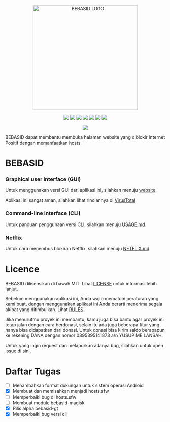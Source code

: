 <p align="center">
    <img src="https://github.com/bebasid/bebasid/blob/master/dev/resources/logo-black.png" alt="BEBASID LOGO" width="330">
</p>
<p align="center">
    <img src="https://img.shields.io/github/license/bebasid/bebasid.svg?style=flat-square">
    <img src="https://img.shields.io/github/stars/bebasid/bebasid.svg?style=flat-square">
    <img src="https://img.shields.io/github/forks/bebasid/bebasid.svg?style=flat-square">
    <img src="https://img.shields.io/github/issues-closed/bebasid/bebasid.svg?style=flat-square">
    <img src="https://img.shields.io/github/last-commit/bebasid/bebasid.svg?style=flat-square">
    <img src="https://img.shields.io/github/size/bebasid/bebasid/releases/hosts.svg?style=flat-square">
    <img src="https://img.shields.io/github/contributors/bebasid/bebasid?style=flat-square">
</p>

<p align="center">
    <a href="https://discord.gg/q7AAX3W"><img src="https://img.shields.io/discord/630415907021389825?label=Discord&style=for-the-badge"></a>
</p>

BEBASID dapat membantu membuka halaman website yang diblokir Internet Positif dengan memanfaatkan hosts. 

# BEBASID

### Graphical user interface (GUI)

Untuk menggunakan versi GUI dari aplikasi ini, silahkan menuju [website](https://bebasid.github.io).

Aplikasi ini sangat aman, silahkan lihat rinciannya di [VirusTotal](https://www.virustotal.com/gui/file/86d99300c58942ce06f5e05f7cf4241f3fcf64f5737f5201e34934345ea56121/detection)

### Command-line interface (CLI)

Untuk panduan penggunaan versi CLI, silahkan menuju [USAGE.md](https://github.com/bebasid/bebasid/blob/master/dev/readme/USAGE.md).

### Netflix
Untuk cara menembus blokiran Netflix, silahkan menuju [NETFLIX.md](https://github.com/bebasid/bebasid/blob/master/dev/readme/NETFLIX.md).

# Licence
BEBASID dilisensikan di bawah MIT. Lihat [LICENSE](https://github.com/bebasid/bebasid/blob/master/LICENSE) untuk informasi lebih lanjut.

Sebelum menggunakan aplikasi ini, Anda wajib mematuhi peraturan yang kami buat, dengan menggunakan aplikasi ini Anda berarti menerima segala akibat yang ditimbulkan. Lihat [RULES](https://github.com/bebasid/bebasid/blob/master/dev/readme/RULES.md).

Jika menurutmu proyek ini membantu, kamu juga bisa bantu agar proyek ini tetap jalan dengan cara berdonasi, selain itu ada juga beberapa fitur yang hanya bisa didapatkan dari donasi. Untuk donasi bisa kirim saldo berapapun ke rekening DANA dengan nomor 0895395141873 a/n YUSUP MEILANSAH. 

Untuk yang ingin request dan melaporkan adanya bug, silahkan untuk open issue [di sini](https://github.com/bebasid/bebasid/issues/new/choose).

# Daftar Tugas
- [ ] Menambahkan format dukungan untuk sistem operasi Android
- [X] Membuat dan memisahkan menjadi hosts.sfw
- [ ] Memperbaiki bug di hosts.sfw
- [ ] Membuat module bebasid-magisk
- [X] Rilis alpha bebasid-gt
- [X] Memperbaiki bug versi cli
